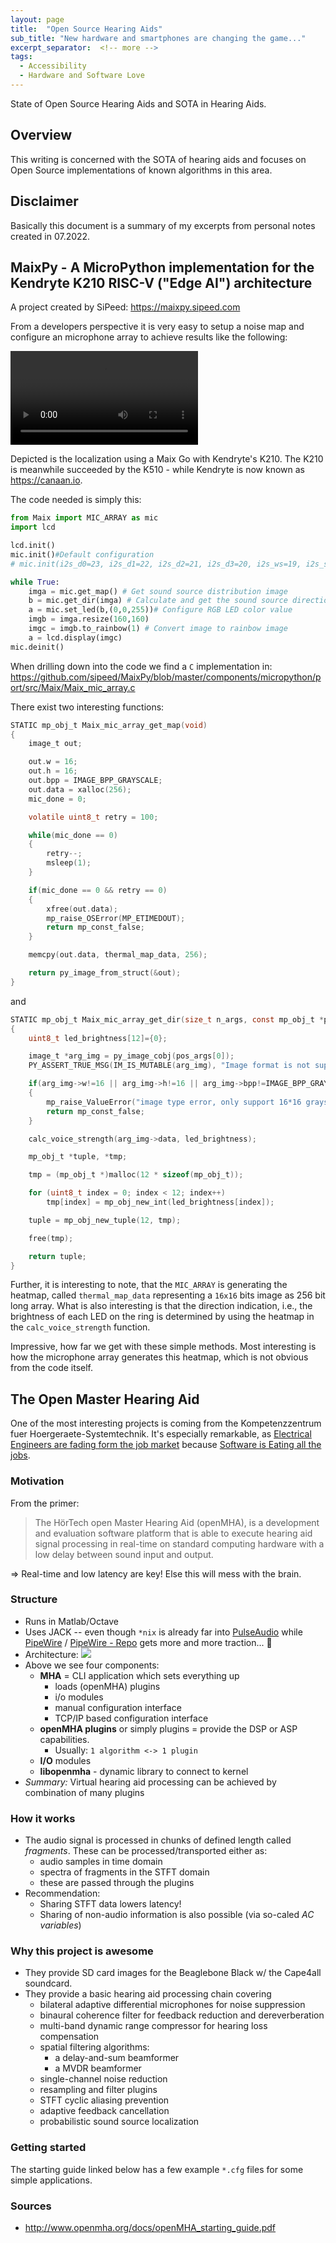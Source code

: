 ```yaml
---
layout: page
title:  "Open Source Hearing Aids"
sub_title: "New hardware and smartphones are changing the game..."
excerpt_separator:  <!-- more -->
tags:
  - Accessibility
  - Hardware and Software Love
---
```


State of Open Source Hearing Aids and SOTA in Hearing Aids.

<!-- more -->

## Overview

This writing is concerned with the SOTA of hearing aids and focuses on Open Source implementations of known algorithms in this area. 

## Disclaimer

Basically this document is a summary of my excerpts from personal notes created in 07.2022.

## MaixPy - A MicroPython implementation for the Kendryte K210 RISC-V ("Edge AI") architecture

A project created by SiPeed: https://maixpy.sipeed.com

From a developers perspective it is very easy to setup a noise map and configure an microphone array to achieve results like the following:

<video src="https://user-images.githubusercontent.com/1167114/179713272-5d92e689-66e1-475b-937c-da9339508206.mp4" controls="controls" style="max-width: 730px;">
</video>

Depicted is the localization using a Maix Go with Kendryte's K210. The K210 is meanwhile succeeded by the K510 - while Kendryte is now known as https://canaan.io.

The code needed is simply this:

```python
from Maix import MIC_ARRAY as mic
import lcd

lcd.init()
mic.init()#Default configuration
# mic.init(i2s_d0=23, i2s_d1=22, i2s_d2=21, i2s_d3=20, i2s_ws=19, i2s_sclk=18, sk9822_dat=24, sk9822_clk=25)#Customizable configuration IO

while True:
    imga = mic.get_map() # Get sound source distribution image
    b = mic.get_dir(imga) # Calculate and get the sound source direction
    a = mic.set_led(b,(0,0,255))# Configure RGB LED color value
    imgb = imga.resize(160,160)
    imgc = imgb.to_rainbow(1) # Convert image to rainbow image
    a = lcd.display(imgc)
mic.deinit()
```

When drilling down into the code we find a `C` implementation in: https://github.com/sipeed/MaixPy/blob/master/components/micropython/port/src/Maix/Maix_mic_array.c

There exist two interesting functions:

```C
STATIC mp_obj_t Maix_mic_array_get_map(void)
{
    image_t out;

    out.w = 16;
    out.h = 16;
    out.bpp = IMAGE_BPP_GRAYSCALE;
    out.data = xalloc(256);
    mic_done = 0;

    volatile uint8_t retry = 100;

    while(mic_done == 0)
    {
        retry--;
        msleep(1);
    }

    if(mic_done == 0 && retry == 0)
    {
        xfree(out.data);
        mp_raise_OSError(MP_ETIMEDOUT);
        return mp_const_false;
    }

    memcpy(out.data, thermal_map_data, 256);

    return py_image_from_struct(&out);
}
```

and

```C
STATIC mp_obj_t Maix_mic_array_get_dir(size_t n_args, const mp_obj_t *pos_args, mp_map_t *kw_args)
{
    uint8_t led_brightness[12]={0};

    image_t *arg_img = py_image_cobj(pos_args[0]);
    PY_ASSERT_TRUE_MSG(IM_IS_MUTABLE(arg_img), "Image format is not supported.");

    if(arg_img->w!=16 || arg_img->h!=16 || arg_img->bpp!=IMAGE_BPP_GRAYSCALE)
    {
        mp_raise_ValueError("image type error, only support 16*16 grayscale image");
        return mp_const_false;
    }

    calc_voice_strength(arg_img->data, led_brightness);

    mp_obj_t *tuple, *tmp;

    tmp = (mp_obj_t *)malloc(12 * sizeof(mp_obj_t));

    for (uint8_t index = 0; index < 12; index++)
        tmp[index] = mp_obj_new_int(led_brightness[index]);

    tuple = mp_obj_new_tuple(12, tmp);

    free(tmp);

    return tuple;
}
```

Further, it is interesting to note, that the `MIC_ARRAY` is generating the heatmap, called `thermal_map_data` representing a `16x16` bits image as 256 bit long array. What is also interesting is that the direction indication, i.e., the brightness of each LED on the ring is determined by using the heatmap in the `calc_voice_strength` function.

Impressive, how far we get with these simple methods. Most interesting is how the microphone array generates this heatmap, which is not obvious from the code itself.

## The Open Master Hearing Aid


One of the most interesting projects is coming from the Kompetenzzentrum fuer Hoergeraete-Systemtechnik. It's especially remarkable, as [Electrical Engineers are fading form the job market](https://www.theregister.com/2022/07/18/electrical_engineers_extinction/) because [Software is Eating all the jobs](https://techcrunch.com/2011/08/21/software-is-eating-all-the-jobs-too/?guccounter=1&guce_referrer=aHR0cHM6Ly9kdWNrZHVja2dvLmNvbS8&guce_referrer_sig=AQAAAL-YyfJ5cae1TydJyH63UBHtJBo4xnJoLf71Rtw-GFvx4uBP6co_nINvHL85VIePQ92TG59vPjcz74C1JLMzCcXWHKGdJuzj_jofDHdKgiPKlXgpn0gVTkLJm8EvDdEmrDG8YhWXQ7Aw2veBFUBK8XOM1xG_nfPRbzlc8JpCkXHL).

### Motivation

From the primer:

>The HörTech open Master Hearing Aid (openMHA), is a development and evaluation software platform that is able to execute hearing aid signal processing in real-time on standard computing hardware with a low delay between sound input and output.

=> Real-time and low latency are key! Else this will mess with the brain.

### Structure

- Runs in Matlab/Octave
- Uses JACK -- even though `*nix` is already far into [PulseAudio](https://www.freedesktop.org/wiki/Software/PulseAudio/Documentation/User/Community/) while [PipeWire](https://pipewire.org) / [PipeWire - Repo](https://gitlab.freedesktop.org/pipewire/pipewire) gets more and more traction... 🙈
- Architecture:
    ![](https://rscircus.github.io/assets/img/Pasted_image_20220719164329.png)
- Above we see four components:
	- **MHA** = CLI application which sets everything up
		- loads (openMHA) plugins
		- i/o modules
		- manual configuration interface
		- TCP/IP based configuration interface
	- **openMHA plugins** or simply plugins = provide the DSP or ASP capabilities.
		- Usually: `1 algorithm <-> 1 plugin`
	- **I/O** modules
	- **libopenmha** - dynamic library to connect to kernel
- _Summary:_ Virtual hearing aid processing can be achieved by combination of many plugins


### How it works

- The audio signal is processed in chunks of defined length called _fragments_. These can be processed/transported either as:
	- audio samples in time domain
	- spectra of fragments in the STFT domain
	- these are passed through the plugins
- Recommendation:
	- Sharing STFT data lowers latency!
	- Sharing of non-audio information is also possible (via so-caled _AC variables_)

### Why this project is awesome

- They provide SD card images for the Beaglebone Black w/ the Cape4all soundcard.
-  They provide a basic hearing aid processing chain covering
	-   bilateral adaptive differential microphones for noise suppression
	-   binaural coherence filter for feedback reduction and dereverberation
	-   multi-band dynamic range compressor for hearing loss compensation
	-   spatial filtering algorithms:
	    -   a delay-and-sum beamformer
	    -   a MVDR beamformer
	-   single-channel noise reduction
	-   resampling and filter plugins
	-   STFT cyclic aliasing prevention
	-   adaptive feedback cancellation
	-   probabilistic sound source localization


### Getting started

The starting guide linked below has a few example `*.cfg` files for some simple applications.

### Sources

- http://www.openmha.org/docs/openMHA_starting_guide.pdf